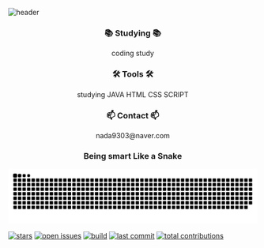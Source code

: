 ![header](https://capsule-render.vercel.app/api?type=venom&color=timeGradient&height=300&section=header&text=kitty%20yakki&fontSize=90&fontColor=#fffff&font)

<h3 align="center">📚 Studying 📚</h3>
<p align="center">coding study</p>

<h3 align="center">🛠 Tools 🛠</h3>
<p align="center">studying JAVA HTML CSS SCRIPT </p>

<h3 align="center">📫 Contact 📫</h3>
<p align="center">nada9303@naver.com</p>

<h3 align="center">Being smart Like a Snake</h3>
<img src="https://github.com/Platane/snk/raw/output/github-contribution-grid-snake.svg" alt="" style="max-width: 100%;">

[![stars](https://custom-icon-badges.demolab.com/github/stars/DenverCoder1/custom-icon-badges?logo=star)](https://custom-icon-badges.demolab.com/github/stars/DenverCoder1/custom-icon-badges?logo=star)
[![open issues](https://custom-icon-badges.demolab.com/github/issues-raw/DenverCoder1/custom-icon-badges?logo=issue)](https://custom-icon-badges.demolab.com/github/issues-raw/DenverCoder1/custom-icon-badges?logo=issue)
[![build](https://custom-icon-badges.demolab.com/github/actions/workflow/status/DenverCoder1/custom-icon-badges/ci.yml?branch=main&logo=check-circle-fill&logoColor=white)](https://custom-icon-badges.demolab.com/github/actions/workflow/status/DenverCoder1/custom-icon-badges/ci.yml?branch=main&logo=check-circle-fill&logoColor=white)
[![last commit](https://custom-icon-badges.demolab.com/github/last-commit/DenverCoder1/custom-icon-badges?logo=history&logoColor=white)](https://custom-icon-badges.demolab.com/github/last-commit/DenverCoder1/custom-icon-badges?logo=history&logoColor=white)
[![total contributions](https://custom-icon-badges.demolab.com/badge/dynamic/json?logo=graph&logoColor=fff&color=blue&label=total%20contributions&query=%24.totalContributions&url=https%3A%2F%2Fstreak-stats.demolab.com%2F%3Fuser%3DDenverCoder1%26type%3Djson)](https://custom-icon-badges.demolab.com/badge/dynamic/json?logo=graph&logoColor=fff&color=blue&label=total%20contributions&query=%24.totalContributions&url=https%3A%2F%2Fstreak-stats.demolab.com%2F%3Fuser%3DDenverCoder1%26type%3Djson)
